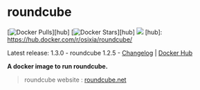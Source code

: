 # roundcube

[![Docker Pulls](https://img.shields.io/docker/pulls/osixia/roundcube.svg)][hub]
[![Docker Stars](https://img.shields.io/docker/stars/osixia/roundcube.svg)][hub]
[![](https://images.microbadger.com/badges/image/osixia/roundcube.svg)](http://microbadger.com/images/osixia/roundcube "Get your own image badge on microbadger.com")
[hub]: https://hub.docker.com/r/osixia/roundcube/

Latest release: 1.3.0 - roundcube 1.2.5 -  [Changelog](CHANGELOG.md) | [Docker Hub](https://hub.docker.com/r/osixia/roundcube/) 

**A docker image to run roundcube.**

> roundcube website : [roundcube.net](https://roundcube.net/)
